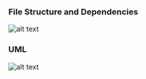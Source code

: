 ### File Structure and Dependencies
![alt text][import]

### UML 
![alt text][UML]

[import]: ./config/packages_01_regression_resampling.png "UML"
[UML]: ./config/classes_01_regression_resampling.png "import tree"

